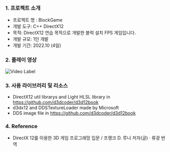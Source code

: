 ### 1. 프로젝트 소개
- 프로젝트 명 : BlockGame
- 개발 도구: C++ DirectX12
- 목적: DirectX12 연습 목적으로 개발한 블럭 설치 FPS 게임입니다.
- 개발 규모: 1인 개발
- 개발 기간: 2022.10 (4일)

### 2. 플레이 영상
![Video Label](http://img.youtube.com/vi/6XwL-qRBmhc/0.jpg)  

### 3. 사용 라이브러리 및 리소스
- DirectX12 util librarys and Light HLSL library in https://github.com/d3dcoder/d3d12book
- d3dx12 and DDSTextureLoader made by Microsoft
- DDS image file in https://github.com/d3dcoder/d3d12book

### 4. Reference
- DirectX 12를 이용한 3D 게임 프로그래밍 입문 / 프랭크 D. 루나 저자(글) · 류광 번역
